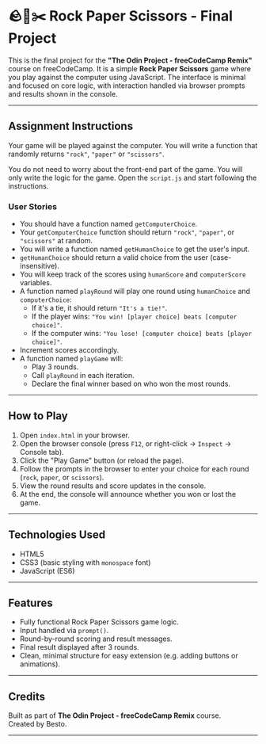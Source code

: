 # 🪨📄✂️ Rock Paper Scissors - Final Project

This is the final project for the **"The Odin Project - freeCodeCamp Remix"** course on freeCodeCamp. It is a simple **Rock Paper Scissors** game where you play against the computer using JavaScript. The interface is minimal and focused on core logic, with interaction handled via browser prompts and results shown in the console.

---

##  Assignment Instructions

Your game will be played against the computer. You will write a function that randomly returns `"rock"`, `"paper"` or `"scissors"`.

You do not need to worry about the front-end part of the game. You will only write the logic for the game. Open the `script.js` and start following the instructions.

###  User Stories

- You should have a function named `getComputerChoice`.
- Your `getComputerChoice` function should return `"rock"`, `"paper"`, or `"scissors"` at random.
- You will write a function named `getHumanChoice` to get the user's input.
- `getHumanChoice` should return a valid choice from the user (case-insensitive).
- You will keep track of the scores using `humanScore` and `computerScore` variables.
- A function named `playRound` will play one round using `humanChoice` and `computerChoice`:
  - If it's a tie, it should return `"It's a tie!"`.
  - If the player wins: `"You win! [player choice] beats [computer choice]"`.
  - If the computer wins: `"You lose! [computer choice] beats [player choice]"`.
- Increment scores accordingly.
- A function named `playGame` will:
  - Play 3 rounds.
  - Call `playRound` in each iteration.
  - Declare the final winner based on who won the most rounds.

---

##  How to Play

1. Open `index.html` in your browser.
2. Open the browser console (press `F12`, or right-click → `Inspect` → Console tab).
3. Click the "Play Game" button (or reload the page).
4. Follow the prompts in the browser to enter your choice for each round (`rock`, `paper`, or `scissors`).
5. View the round results and score updates in the console.
6. At the end, the console will announce whether you won or lost the game.

---

##  Technologies Used

- HTML5
- CSS3 (basic styling with `monospace` font)
- JavaScript (ES6)

---

##  Features

- Fully functional Rock Paper Scissors game logic.
- Input handled via `prompt()`.
- Round-by-round scoring and result messages.
- Final result displayed after 3 rounds.
- Clean, minimal structure for easy extension (e.g. adding buttons or animations).

---

##  Credits

Built as part of **The Odin Project - freeCodeCamp Remix** course.  
Created by Besto.

---
